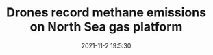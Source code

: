 ---
"title": "Drones record methane emissions on North Sea gas platform"
"date": "2021-11-2 19:5:30"
"feed_name": "OFFSHOREMAG"
"feed_website": "https://www.offshore-mag.com/"
"feed_rss": "https://www.offshore-mag.com/__rss/website-scheduled-content.xml?input=%7B%22sectionAlias%22%3A%22home%22%7D"
"link": "https://www.offshore-mag.com/production/article/14213359/drones-record-methane-emissions-on-neptune-energys-cygnus-gas-platform-in-the-uk-north-sea"
"source": "None"
"file": "_posts/2021-1-1-8e0230162fcf73b953e5e0966a82f4adef836cc7.md"
"accident": "0"
"drilling": "0"
"dead": "0"
"injured": "0"
"arrested": "0"
"place": "unknown place"
"where": "unknown site"
"causes": "unknown"
"place_uri": "unknown place"
---